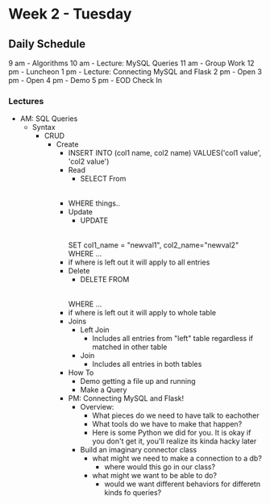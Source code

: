 # Week 2 - Tuesday

## Daily Schedule
9  am - Algorithms
10 am - Lecture: MySQL Queries
11 am - Group Work
12 pm - Luncheon
1  pm - Lecture: Connecting MySQL and Flask
2  pm - Open
3  pm - Open
4  pm - Demo
5  pm - EOD Check In

### Lectures
- AM: SQL Queries
    - Syntax
        - CRUD
            - Create
                - INSERT INTO <table> (col1 name, col2 name)
                  VALUES('col1 value', 'col2 value')
            - Read
                - SELECT <stuff> From <table>
                - WHERE things..
            - Update
                - UPDATE <table> SET col1_name = "newval1", col2_name="newval2" WHERE ...
                - if where is left out it will apply to all entries
            - Delete
                - DELETE FROM <table> WHERE ...
                - if where is left out it will apply to whole table
        - Joins
            - Left Join
                - Includes all entries from "left" table regardless if matched in other table
            - Join
                - Includes all entries in both tables
    - How To
        - Demo getting a file up and running
        - Make a Query
- PM: Connecting MySQL and Flask!
    - Overview:
        - What pieces do we need to have talk to eachother
        - What tools do we have to make that happen?
        - Here is some Python we did for you. It is okay if you don't get it, you'll realize its kinda hacky later
    - Build an imaginary connector class
        - what might we need to make a connection to a db?
            - where would this go in our class?
        - what might we want to be able to do?
            - would we want different behaviors for differetn kinds fo queries?